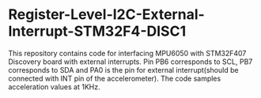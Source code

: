 # Register-Level-I2C-External-Interrupt-STM32F4-DISC1
This repository contains code for interfacing MPU6050 with STM32F407 Discovery board with external interrupts. 
Pin PB6 corresponds to SCL, PB7 corresponds to SDA and PA0 is the pin for external interrupt(should be connected with INT pin of the accelerometer). The code samples acceleration values at 1KHz.
